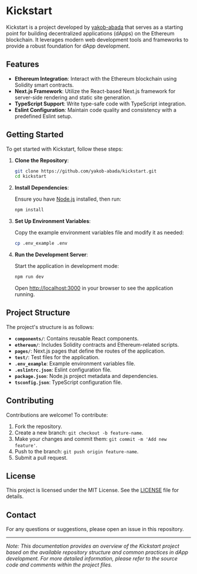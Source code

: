# Kickstart

Kickstart is a project developed by [yakob-abada](https://github.com/yakob-abada) that serves as a starting point for building decentralized applications (dApps) on the Ethereum blockchain. It leverages modern web development tools and frameworks to provide a robust foundation for dApp development.

## Features

- **Ethereum Integration**: Interact with the Ethereum blockchain using Solidity smart contracts.
- **Next.js Framework**: Utilize the React-based Next.js framework for server-side rendering and static site generation.
- **TypeScript Support**: Write type-safe code with TypeScript integration.
- **Eslint Configuration**: Maintain code quality and consistency with a predefined Eslint setup.

## Getting Started

To get started with Kickstart, follow these steps:

1. **Clone the Repository**:

   ```bash
   git clone https://github.com/yakob-abada/kickstart.git
   cd kickstart
   ```

2. **Install Dependencies**:

   Ensure you have [Node.js](https://nodejs.org/) installed, then run:

   ```bash
   npm install
   ```

3. **Set Up Environment Variables**:

   Copy the example environment variables file and modify it as needed:

   ```bash
   cp .env_example .env
   ```

4. **Run the Development Server**:

   Start the application in development mode:

   ```bash
   npm run dev
   ```

   Open [http://localhost:3000](http://localhost:3000) in your browser to see the application running.

## Project Structure

The project's structure is as follows:

- **`components/`**: Contains reusable React components.
- **`ethereum/`**: Includes Solidity contracts and Ethereum-related scripts.
- **`pages/`**: Next.js pages that define the routes of the application.
- **`test/`**: Test files for the application.
- **`.env_example`**: Example environment variables file.
- **`.eslintrc.json`**: Eslint configuration file.
- **`package.json`**: Node.js project metadata and dependencies.
- **`tsconfig.json`**: TypeScript configuration file.

## Contributing

Contributions are welcome! To contribute:

1. Fork the repository.
2. Create a new branch: `git checkout -b feature-name`.
3. Make your changes and commit them: `git commit -m 'Add new feature'`.
4. Push to the branch: `git push origin feature-name`.
5. Submit a pull request.

## License

This project is licensed under the MIT License. See the [LICENSE](LICENSE) file for details.

## Contact

For any questions or suggestions, please open an issue in this repository.

---

*Note: This documentation provides an overview of the Kickstart project based on the available repository structure and common practices in dApp development. For more detailed information, please refer to the source code and comments within the project files.* 